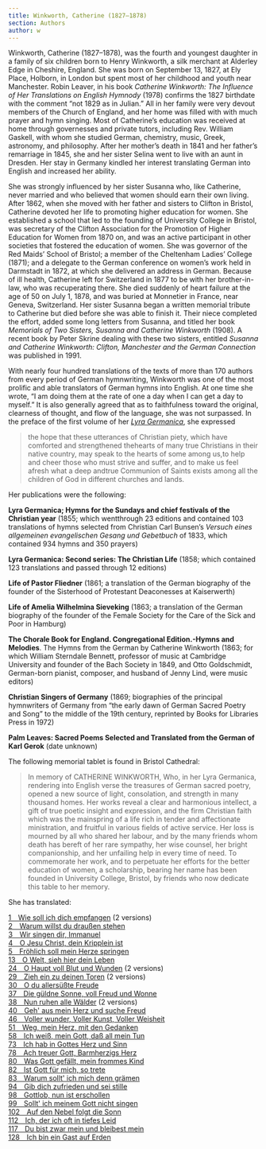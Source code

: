 ```yaml
---
title: Winkworth, Catherine (1827–1878)
section: Authors
author: w
---
```


Winkworth, Catherine (1827–1878), was the fourth and youngest daughter in a family of six children born to Henry Winkworth, a silk merchant at Alderley Edge in Cheshire, England. She was born on September 13, 1827, at Ely Place, Holborn, in London but spent most of her childhood and youth near Manchester. Robin Leaver, in his book *Catherine Winkworth: The Influence of Her Translations on English Hymnody* (1978) confirms the 1827 birthdate with the comment “not 1829 as in Julian.” All in her family were very devout members of the Church of England, and her home was filled with with much prayer and hymn singing. Most of Catherine’s education was received at home through governesses and private tutors, including Rev. William Gaskell, with whom she studied German, chemistry, music, Greek, astronomy, and philosophy. After her mother’s death in 1841 and her father’s remarriage in 1845, she and her sister Selina went to live with an aunt in Dresden. Her stay in Germany kindled her interest translating German into English and increased her ability.

She was strongly influenced by her sister Susanna who, like Catherine, never married and who believed that women should earn their own living. After 1862, when she moved with her father and sisters to Clifton in Bristol, Catherine devoted her life to promoting higher education for women. She established a school that led to the founding of University College in Bristol, was secretary of the Clifton Association for the Promotion of Higher Education for Women from 1870 on, and was an active participant in other societies that fostered the education of women. She was governor of the Red Maids’ School of Bristol; a member of the Cheltenham Ladies’ College (1871); and a delegate to the German conference on women’s work held in Darmstadt in 1872, at which she delivered an address in German. Because of ill health, Catherine left for Switzerland in 1877 to be with her brother-in-law, who was recuperating there. She died suddenly of heart failure at the age of 50 on July 1, 1878, and was buried at Monnetier in France, near Geneva, Switzerland. Her sister Susanna began a written memorial tribute to Catherine but died before she was able to finish it. Their niece completed the effort, added some long letters from Susanna, and titled her book *Memorials of Two Sisters, Susanna and Catherine Winkworth* (1908). A recent book by Peter Skrine dealing with these two sisters, entitled *Susanna and Catherine Winkworth: Clifton, Manchester and the German Connection* was published in 1991.

With nearly four hundred translations of the texts of more than 170 authors from every period of German hymnwriting, Winkworth was one of the most prolific and able translators of German hymns into English. At one time she wrote, “I am doing them at the rate of one a day when I can get a day to myself.” It is also generally agreed that as to faithfulness toward the original, clearness of thought, and flow of the language, she was not surpassed. In the preface of the first volume of her [*Lyra Germanica*](/sources/lyra_germanica), she expressed

> the hope that these utterances of Christian piety, which have comforted and strengthened thehearts of many true Christians in their native country, may speak to the hearts of some among us,to help and cheer those who must strive and suffer, and to make us feel afresh what a deep andtrue Communion of Saints exists among all the children of God in different churches and lands.

Her publications were the following:

**Lyra Germanica; Hymns for the Sundays and chief festivals of the Christian year** (1855; which wentthrough 23 editions and contained 103 translations of hymns selected from Christian Carl Bunsen’s *Versuch eines allgemeinen evangelischen Gesang und Gebetbuch* of 1833, which contained 934 hymns and 350 prayers)

**Lyra Germanica: Second series: The Christian Life** (1858; which contained 123 translations and passed through 12 editions)

**Life of Pastor Fliedner** (1861; a translation of the German biography of the founder of the Sisterhood of Protestant Deaconesses at Kaiserwerth)

**Life of Amelia Wilhelmina Sieveking** (1863; a translation of the German biography of the founder of the Female Society for the Care of the Sick and Poor in Hamburg)

**The Chorale Book for England. Congregational Edition.-Hymns and Melodies**. The Hymns from the German by Catherine Winkworth (1863; for which William Sterndale Bennett, professor of music at Cambridge University and founder of the Bach Society in 1849, and Otto Goldschmidt, German-born pianist, composer, and husband of Jenny Lind, were music editors)

**Christian Singers of Germany** (1869; biographies of the principal hymnwriters of Germany from “the early dawn of German Sacred Poetry and Song” to the middle of the 19th century, reprinted by Books for Libraries Press in 1972)

**Palm Leaves: Sacred Poems Selected and Translated from the German of Karl Gerok** (date unknown)

The following memorial tablet is found in Bristol Cathedral:

> In memory of CATHERINE WINKWORTH, Who, in her Lyra Germanica, rendering into English verse the treasures of German sacred poetry, opened a new source of light, consolation, and strength in many thousand homes. Her works reveal a clear and harmonious intellect, a gift of true poetic insight and expression, and the firm Christian faith which was the mainspring of a life rich in tender and affectionate ministration, and fruitful in various fields of active service. Her loss is mourned by all who shared her labour, and by the many friends whom death has bereft of her rare sympathy, her wise counsel, her bright companionship, and her unfailing help in every time of need. To commemorate her work, and to perpetuate her efforts for the better education of women, a scholarship, bearing her name has been founded in University College, Bristol, by friends who now dedicate this table to her memory.



She has translated: 

[1&emsp;Wie soll ich dich empfangen](/hymns/001) (2 versions)  
[2&emsp;Warum willst du draußen stehen](/hymns/002)  
[3&emsp;Wir singen dir, Immanuel](/hymns/003)  
[4&emsp;O Jesu Christ, dein Kripplein ist](/hymns/004)  
[5&emsp;Fröhlich soll mein Herze springen](/hymns/005)  
[13&emsp;O Welt, sieh hier dein Leben](/hymns/013)  
[24&emsp;O Haupt voll Blut und Wunden](/hymns/024) (2 versions)  
[29&emsp;Zieh ein zu deinen Toren](/hymns/029) (2 versions)  
[30&emsp;O du allersüßte Freude](/hymns/030)  
[37&emsp;Die güldne Sonne, voll Freud und Wonne](/hymns/037)  
[38&emsp;Nun ruhen alle Wälder](/hymns/038) (2 versions)  
[40&emsp;Geh' aus mein Herz und suche Freud](/hymns/040)  
[46&emsp;Voller wunder, Voller Kunst, Voller Weisheit](/hymns/046)  
[51&emsp;Weg, mein Herz, mit den Gedanken](/hymns/051)  
[58&emsp;Ich weiß, mein Gott, daß all mein Tun](/hymns/058)  
[73&emsp;Ich hab in Gottes Herz und Sinn](/hymns/073)  
[78&emsp;Ach treuer Gott, Barmherzigs Herz](/hymns/078)  
[80&emsp;Was Gott gefällt, mein frommes Kind](/hymns/080)  
[82&emsp;Ist Gott für mich, so trete](/hymns/082)  
[83&emsp;Warum sollt' ich mich denn grämen](/hymns/083)  
[94&emsp;Gib dich zufrieden und sei stille](/hymns/094)  
[98&emsp;Gottlob, nun ist erschollen](/hymns/098)  
[99&emsp;Sollt' ich meinem Gott nicht singen](/hymns/099)  
[102&emsp;Auf den Nebel folgt die Sonn](/hymns/102)  
[112&emsp;Ich, der ich oft in tiefes Leid](/hymns/112)  
[117&emsp;Du bist zwar mein und bleibest mein](/hymns/117)  
[128 Ich bin ein Gast auf Erden](/hymns/128)  

